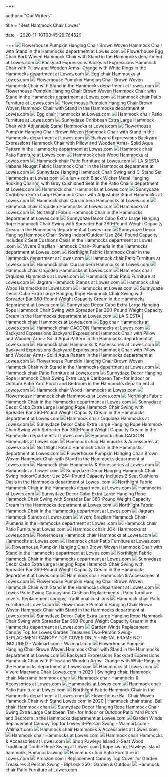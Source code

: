 +++
        
author = "Our Writers"
        
title = "Best Hammock Chair Lowes"
        
date = 2020-11-10T03:45:29.764520
        
+++
[ ![](http://mobileimages.lowes.com/product/converted/892514/892514100211.jpg?size=pdhi)](http://mobileimages.lowes.com/product/converted/892514/892514100211.jpg?size=pdhi) Flowerhouse Pumpkin Hanging Chair Brown Woven Hammock Chair with Stand in  the Hammocks department at Lowes.com
[ ![](http://mobileimages.lowes.com/product/converted/892514/892514100143.jpg)](http://mobileimages.lowes.com/product/converted/892514/892514100143.jpg) Flowerhouse Egg Chair Bark Woven Hammock Chair with Stand in the Hammocks  department at Lowes.com
[ ![](http://mobileimages.lowes.com/product/converted/100144/1001446310.jpg)](http://mobileimages.lowes.com/product/converted/100144/1001446310.jpg) Backyard Expressions Backyard Expressions Hammock Chair with Pillow and  Wooden Arms- Orange with White Rings in the Hammocks department at Lowes.com
[ ![](https://mobileimages.lowes.com/product/converted/100297/1002973166.jpg)](https://mobileimages.lowes.com/product/converted/100297/1002973166.jpg) Egg chair Hammocks at Lowes.com
[ ![](http://images.lowes.com/product/converted/892514/892514100211_12241586.jpg)](http://images.lowes.com/product/converted/892514/892514100211_12241586.jpg) Flowerhouse Pumpkin Hanging Chair Brown Woven Hammock Chair with Stand in  the Hammocks department at Lowes.com
[ ![](https://mobileimages.lowes.com/product/converted/892514/892514100143.jpg?size=lg)](https://mobileimages.lowes.com/product/converted/892514/892514100143.jpg?size=lg) Flowerhouse Pumpkin Hanging Chair Brown Woven Hammock Chair with Stand in  the Hammocks department at Lowes.com
[ ![](https://mobileimages.lowes.com/product/converted/100274/1002749598.jpg?size=xl)](https://mobileimages.lowes.com/product/converted/100274/1002749598.jpg?size=xl) Hammock chair Patio Furniture at Lowes.com
[ ![](http://mobileimages.lowes.com/product/converted/892514/892514100211_12177932.jpg?size=pdhi)](http://mobileimages.lowes.com/product/converted/892514/892514100211_12177932.jpg?size=pdhi) Flowerhouse Pumpkin Hanging Chair Brown Woven Hammock Chair with Stand in  the Hammocks department at Lowes.com
[ ![](https://mobileimages.lowes.com/product/converted/100306/1003065848.jpg?size=xl)](https://mobileimages.lowes.com/product/converted/100306/1003065848.jpg?size=xl) Egg chair Hammocks at Lowes.com
[ ![](https://mobileimages.lowes.com/product/converted/100316/1003166646.jpg?size=xl)](https://mobileimages.lowes.com/product/converted/100316/1003166646.jpg?size=xl) Hammock chair Patio Furniture at Lowes.com
[ ![](https://mobileimages.lowes.com/product/converted/100291/1002919630.jpg?size=xl)](https://mobileimages.lowes.com/product/converted/100291/1002919630.jpg?size=xl) Sunnydaze Coribbean Extra Large Hammock Chair with Adjustable Stand Hammocks  at Lowes.com
[ ![](https://mobileimages.lowes.com/product/converted/100142/1001426116.jpg?size=lg)](https://mobileimages.lowes.com/product/converted/100142/1001426116.jpg?size=lg) Flowerhouse Pumpkin Hanging Chair Brown Woven Hammock Chair with Stand in  the Hammocks department at Lowes.com
[ ![](https://mobileimages.lowes.com/product/converted/100141/1001416914xl.jpg)](https://mobileimages.lowes.com/product/converted/100141/1001416914xl.jpg) Backyard Expressions Backyard Expressions Hammock Chair with Pillow and  Wooden Arms- Solid Aqua Pattern in the Hammocks department at Lowes.com
[ ![](https://mobileimages.lowes.com/product/converted/100274/1002749310.jpg?size=xl)](https://mobileimages.lowes.com/product/converted/100274/1002749310.jpg?size=xl) Hammock chair Patio Furniture at Lowes.com
[ ![](https://mobileimages.lowes.com/product/converted/100106/1001064580.jpg?size=xl)](https://mobileimages.lowes.com/product/converted/100106/1001064580.jpg?size=xl) Hammock chair Wood Hammocks at Lowes.com
[ ![](https://mobileimages.lowes.com/product/converted/100129/1001298780.jpg?size=xl)](https://mobileimages.lowes.com/product/converted/100129/1001298780.jpg?size=xl) Hammock chair Patio Furniture at Lowes.com
[ ![](http://mobileimages.lowes.com/product/converted/402512/4025122930352.jpg?size=pdhi)](http://mobileimages.lowes.com/product/converted/402512/4025122930352.jpg?size=pdhi) LA SIESTA Habana Nougat Fabric Hammock Chair in the Hammocks department at  Lowes.com
[ ![](https://mobileimages.lowes.com/product/converted/100291/1002919718.jpg?size=xl)](https://mobileimages.lowes.com/product/converted/100291/1002919718.jpg?size=xl) Sunnydaze Hanging Hammock Chair Swing and C-Stand Set Hammocks at Lowes.com
[ ![](http://mobileimages.lowes.com/product/converted/191440/191440003192.jpg?size=pdhi)](http://mobileimages.lowes.com/product/converted/191440/191440003192.jpg?size=pdhi) allen + roth Black Wicker Metal Hanging Rocking Chair(s) with Gray  Cushioned Seat in the Patio Chairs department at Lowes.com
[ ![](https://mobileimages.lowes.com/product/converted/100144/1001442594.jpg?size=xl)](https://mobileimages.lowes.com/product/converted/100144/1001442594.jpg?size=xl) Hammock chair Hammocks at Lowes.com
[ ![](https://mobileimages.lowes.com/product/converted/100291/1002919618.jpg?size=xl)](https://mobileimages.lowes.com/product/converted/100291/1002919618.jpg?size=xl) Sunnydaze Coribbean Extra Large Hammock Chair with Adjustable Stand Hammocks  at Lowes.com
[ ![](https://mobileimages.lowes.com/product/converted/402512/4025122515047.jpg)](https://mobileimages.lowes.com/product/converted/402512/4025122515047.jpg) Hammock chair Currambera Hammocks at Lowes.com
[ ![](https://mobileimages.lowes.com/product/converted/402512/4025122930291.jpg)](https://mobileimages.lowes.com/product/converted/402512/4025122930291.jpg) Hammock chair Orquidea Hammocks at Lowes.com
[ ![](https://mobileimages.lowes.com/product/converted/100309/1003095286.jpg?size=xl)](https://mobileimages.lowes.com/product/converted/100309/1003095286.jpg?size=xl) Hammocks at Lowes.com
[ ![](https://mobileimages.lowes.com/product/converted/100144/1001442562.jpg?size=lg)](https://mobileimages.lowes.com/product/converted/100144/1001442562.jpg?size=lg) Northlight Fabric Hammock Chair in the Hammocks department at Lowes.com
[ ![](http://mobileimages.lowes.com/product/converted/100275/1002751578.jpg?size=pdhi)](http://mobileimages.lowes.com/product/converted/100275/1002751578.jpg?size=pdhi) Sunnydaze Decor Cabo Extra Large Hanging Rope Hammock Chair Swing with  Spreader Bar 360-Pound Weight Capacity Cream in the Hammocks department at  Lowes.com
[ ![](http://mobileimages.lowes.com/product/converted/100274/1002749340.jpg)](http://mobileimages.lowes.com/product/converted/100274/1002749340.jpg) Sunnydaze Decor Hanging Hammock Chair Swing Indoor/Outdoor Use 264-Pound  Capacity Includes 2 Seat Cushions Oasis in the Hammocks department at Lowes .com
[ ![](http://mobileimages.lowes.com/product/converted/100129/1001298530.jpg)](http://mobileimages.lowes.com/product/converted/100129/1001298530.jpg) Vivere Brazilian Hammock Chair- Plumeria in the Hammocks department at Lowes .com
[ ![](https://mobileimages.lowes.com/product/converted/191296/191296145435xl.jpg)](https://mobileimages.lowes.com/product/converted/191296/191296145435xl.jpg) Northlight Fabric Hammock Chair in the Hammocks department at Lowes.com
[ ![](https://mobileimages.lowes.com/product/converted/100274/1002749586.jpg?size=xl)](https://mobileimages.lowes.com/product/converted/100274/1002749586.jpg?size=xl) Hammock chair Patio Furniture at Lowes.com
[ ![](https://mobileimages.lowes.com/product/converted/402512/4025122515054.jpg?size=xl)](https://mobileimages.lowes.com/product/converted/402512/4025122515054.jpg?size=xl) Hammock chair Currambera Hammocks at Lowes.com
[ ![](https://mobileimages.lowes.com/product/converted/402512/4025122930284.jpg?size=xl)](https://mobileimages.lowes.com/product/converted/402512/4025122930284.jpg?size=xl) Hammock chair Orquidea Hammocks at Lowes.com
[ ![](https://mobileimages.lowes.com/product/converted/402512/4025122930307.jpg?size=xl)](https://mobileimages.lowes.com/product/converted/402512/4025122930307.jpg?size=xl) Hammock chair Orquidea Hammocks at Lowes.com
[ ![](https://mobileimages.lowes.com/product/converted/100274/1002749574.jpg?size=xl)](https://mobileimages.lowes.com/product/converted/100274/1002749574.jpg?size=xl) Hammock chair Patio Furniture at Lowes.com
[ ![](https://mobileimages.lowes.com/product/converted/100106/1001064628.jpg?size=xl)](https://mobileimages.lowes.com/product/converted/100106/1001064628.jpg?size=xl) Jagram Hammock Stands at Lowes.com
[ ![](https://mobileimages.lowes.com/product/converted/100106/1001064958.jpg?size=xl)](https://mobileimages.lowes.com/product/converted/100106/1001064958.jpg?size=xl) Hammock chair Wood Hammocks at Lowes.com
[ ![](https://mobileimages.lowes.com/product/converted/100129/1001293246.jpg?size=xl)](https://mobileimages.lowes.com/product/converted/100129/1001293246.jpg?size=xl) Hammocks at Lowes.com
[ ![](https://mobileimages.lowes.com/product/converted/100274/1002749562.jpg?size=lg)](https://mobileimages.lowes.com/product/converted/100274/1002749562.jpg?size=lg) Sunnydaze Decor Cabo Extra Large Hanging Rope Hammock Chair Swing with  Spreader Bar 360-Pound Weight Capacity Cream in the Hammocks department at  Lowes.com
[ ![](https://mobileimages.lowes.com/product/converted/695390/6953905453225.jpg?size=lg)](https://mobileimages.lowes.com/product/converted/695390/6953905453225.jpg?size=lg) Sunnydaze Decor Cabo Extra Large Hanging Rope Hammock Chair Swing with  Spreader Bar 360-Pound Weight Capacity Cream in the Hammocks department at  Lowes.com
[ ![](https://mobileimages.lowes.com/product/converted/100141/1001414096.jpg?size=xl)](https://mobileimages.lowes.com/product/converted/100141/1001414096.jpg?size=xl) LA SIESTA | Hammock chair Hammocks at Lowes.com
[ ![](https://mobileimages.lowes.com/product/converted/100306/1003065846.jpg?size=xl)](https://mobileimages.lowes.com/product/converted/100306/1003065846.jpg?size=xl) Egg chair Hammocks at Lowes.com
[ ![](https://mobileimages.lowes.com/product/converted/100129/1001293546.jpg?size=xl)](https://mobileimages.lowes.com/product/converted/100129/1001293546.jpg?size=xl) Hammock chair CACOON Hammocks at Lowes.com
[ ![](http://images.lowes.com/product/converted/100141/1001416914_12422998.jpg)](http://images.lowes.com/product/converted/100141/1001416914_12422998.jpg) Backyard Expressions Backyard Expressions Hammock Chair with Pillow and  Wooden Arms- Solid Aqua Pattern in the Hammocks department at Lowes.com
[ ![](https://mobileimages.lowes.com/product/converted/100129/1001292662.jpg?size=xl)](https://mobileimages.lowes.com/product/converted/100129/1001292662.jpg?size=xl) Hammock chair Hammocks & Accessories at Lowes.com
[ ![](https://mobileimages.lowes.com/product/converted/100144/1001442674.jpg?size=lg)](https://mobileimages.lowes.com/product/converted/100144/1001442674.jpg?size=lg) Backyard Expressions Backyard Expressions Hammock Chair with Pillow and  Wooden Arms- Solid Aqua Pattern in the Hammocks department at Lowes.com
[ ![](https://mobileimages.lowes.com/product/converted/794504/794504889345.jpg?size=lg)](https://mobileimages.lowes.com/product/converted/794504/794504889345.jpg?size=lg) Flowerhouse Pumpkin Hanging Chair Brown Woven Hammock Chair with Stand in  the Hammocks department at Lowes.com
[ ![](https://mobileimages.lowes.com/product/converted/028929/028929068178.jpg?size=xl)](https://mobileimages.lowes.com/product/converted/028929/028929068178.jpg?size=xl) Hammock chair Patio Furniture at Lowes.com
[ ![](https://mobileimages.lowes.com/product/converted/100296/1002960838.jpg?size=lg)](https://mobileimages.lowes.com/product/converted/100296/1002960838.jpg?size=lg) Sunnydaze Decor Hanging Rope Hammock Chair Swing Extra Large Caribbean Tan-  for Indoor or Outdoor Patio Yard Porch and Bedroom in the Hammocks  department at Lowes.com
[ ![](https://mobileimages.lowes.com/product/converted/100106/1001064604.jpg?size=xl)](https://mobileimages.lowes.com/product/converted/100106/1001064604.jpg?size=xl) Hammock chair Wood Hammocks at Lowes.com
[ ![](https://mobileimages.lowes.com/product/converted/100143/1001435576.jpg?size=xl)](https://mobileimages.lowes.com/product/converted/100143/1001435576.jpg?size=xl) Flowerhouse Hammock chair Hammocks at Lowes.com
[ ![](https://mobileimages.lowes.com/product/converted/191296/191296145466.jpg?size=lg)](https://mobileimages.lowes.com/product/converted/191296/191296145466.jpg?size=lg) Northlight Fabric Hammock Chair in the Hammocks department at Lowes.com
[ ![](http://images.lowes.com/product/converted/100275/1002751578_15607290.jpg)](http://images.lowes.com/product/converted/100275/1002751578_15607290.jpg) Sunnydaze Decor Cabo Extra Large Hanging Rope Hammock Chair Swing with  Spreader Bar 360-Pound Weight Capacity Cream in the Hammocks department at  Lowes.com
[ ![](https://mobileimages.lowes.com/product/converted/402512/4025122920711.jpg?size=xl)](https://mobileimages.lowes.com/product/converted/402512/4025122920711.jpg?size=xl) Hammock chair Orquidea Hammocks at Lowes.com
[ ![](https://mobileimages.lowes.com/product/converted/100291/1002919710.jpg?size=lg)](https://mobileimages.lowes.com/product/converted/100291/1002919710.jpg?size=lg) Sunnydaze Decor Cabo Extra Large Hanging Rope Hammock Chair Swing with  Spreader Bar 360-Pound Weight Capacity Cream in the Hammocks department at  Lowes.com
[ ![](https://mobileimages.lowes.com/product/converted/100129/1001293446.jpg?size=xl)](https://mobileimages.lowes.com/product/converted/100129/1001293446.jpg?size=xl) Hammock chair CACOON Hammocks at Lowes.com
[ ![](https://mobileimages.lowes.com/product/converted/100129/1001292680.jpg?size=xl)](https://mobileimages.lowes.com/product/converted/100129/1001292680.jpg?size=xl) Hammock chair Hammocks & Accessories at Lowes.com
[ ![](https://mobileimages.lowes.com/product/converted/100291/1002919770.jpg?size=lg)](https://mobileimages.lowes.com/product/converted/100291/1002919770.jpg?size=lg) Northlight Fabric Hammock Chair in the Hammocks department at Lowes.com
[ ![](https://mobileimages.lowes.com/product/converted/845748/845748026932.jpg?size=lg)](https://mobileimages.lowes.com/product/converted/845748/845748026932.jpg?size=lg) Flowerhouse Pumpkin Hanging Chair Brown Woven Hammock Chair with Stand in  the Hammocks department at Lowes.com
[ ![](https://mobileimages.lowes.com/product/converted/100129/1001292698.jpg?size=xl)](https://mobileimages.lowes.com/product/converted/100129/1001292698.jpg?size=xl) Hammock chair Hammocks & Accessories at Lowes.com
[ ![](https://mobileimages.lowes.com/product/converted/100130/1001307454.jpg?size=xl)](https://mobileimages.lowes.com/product/converted/100130/1001307454.jpg?size=xl) Hammocks at Lowes.com
[ ![](https://mobileimages.lowes.com/product/converted/100144/1001442610.jpg?size=lg)](https://mobileimages.lowes.com/product/converted/100144/1001442610.jpg?size=lg) Sunnydaze Decor Hanging Hammock Chair Swing Indoor/Outdoor Use 264-Pound  Capacity Includes 2 Seat Cushions Oasis in the Hammocks department at Lowes .com
[ ![](https://mobileimages.lowes.com/product/converted/191296/191296145473.jpg?size=lg)](https://mobileimages.lowes.com/product/converted/191296/191296145473.jpg?size=lg) Northlight Fabric Hammock Chair in the Hammocks department at Lowes.com
[ ![](https://mobileimages.lowes.com/product/converted/689076/689076678810.jpg?size=xl)](https://mobileimages.lowes.com/product/converted/689076/689076678810.jpg?size=xl) Hammocks at Lowes.com
[ ![](https://mobileimages.lowes.com/product/converted/100293/1002933394.jpg?size=lg)](https://mobileimages.lowes.com/product/converted/100293/1002933394.jpg?size=lg) Sunnydaze Decor Cabo Extra Large Hanging Rope Hammock Chair Swing with  Spreader Bar 360-Pound Weight Capacity Cream in the Hammocks department at  Lowes.com
[ ![](https://mobileimages.lowes.com/product/converted/191296/191296145381.jpg?size=lg)](https://mobileimages.lowes.com/product/converted/191296/191296145381.jpg?size=lg) Northlight Fabric Hammock Chair in the Hammocks department at Lowes.com
[ ![](https://mobileimages.lowes.com/product/converted/100106/1001064700.jpg?size=xl)](https://mobileimages.lowes.com/product/converted/100106/1001064700.jpg?size=xl) Jagram Hammock Stands at Lowes.com
[ ![](https://mobileimages.lowes.com/product/converted/100324/1003245422.jpg?size=lg)](https://mobileimages.lowes.com/product/converted/100324/1003245422.jpg?size=lg) Vivere Brazilian Hammock Chair- Plumeria in the Hammocks department at Lowes .com
[ ![](https://mobileimages.lowes.com/product/converted/100187/1001878400.jpg?size=xl)](https://mobileimages.lowes.com/product/converted/100187/1001878400.jpg?size=xl) Hammock chair Patio Furniture at Lowes.com
[ ![](https://mobileimages.lowes.com/product/converted/402512/4025122919449.jpg?size=xl)](https://mobileimages.lowes.com/product/converted/402512/4025122919449.jpg?size=xl) Hammock chair JOKI Hammocks at Lowes.com
[ ![](https://mobileimages.lowes.com/product/converted/892514/892514100341.jpg?size=xl)](https://mobileimages.lowes.com/product/converted/892514/892514100341.jpg?size=xl) Flowerhouse Hammock chair Hammocks at Lowes.com
[ ![](https://mobileimages.lowes.com/product/converted/794504/794504580327.jpg?size=xl)](https://mobileimages.lowes.com/product/converted/794504/794504580327.jpg?size=xl) Hammocks at Lowes.com
[ ![](https://mobileimages.lowes.com/product/converted/100274/1002749394.jpg?size=xl)](https://mobileimages.lowes.com/product/converted/100274/1002749394.jpg?size=xl) Hammock chair Patio Furniture at Lowes.com
[ ![](https://mobileimages.lowes.com/product/converted/892514/892514100785.jpg?size=lg)](https://mobileimages.lowes.com/product/converted/892514/892514100785.jpg?size=lg) Flowerhouse Pumpkin Hanging Chair Brown Woven Hammock Chair with Stand in  the Hammocks department at Lowes.com
[ ![](https://mobileimages.lowes.com/product/converted/100274/1002749450.jpg?size=lg)](https://mobileimages.lowes.com/product/converted/100274/1002749450.jpg?size=lg) Northlight Fabric Hammock Chair in the Hammocks department at Lowes.com
[ ![](http://images.lowes.com/product/converted/100275/1002751578_15607293.jpg)](http://images.lowes.com/product/converted/100275/1002751578_15607293.jpg) Sunnydaze Decor Cabo Extra Large Hanging Rope Hammock Chair Swing with  Spreader Bar 360-Pound Weight Capacity Cream in the Hammocks department at  Lowes.com
[ ![](https://mobileimages.lowes.com/product/converted/100129/1001293486.jpg?size=xl)](https://mobileimages.lowes.com/product/converted/100129/1001293486.jpg?size=xl) Hammock chair Hammocks & Accessories at Lowes.com
[ ![](http://images.lowes.com/product/converted/892514/892514100211_12241586lg.jpg)](http://images.lowes.com/product/converted/892514/892514100211_12241586lg.jpg) Flowerhouse Pumpkin Hanging Chair Brown Woven Hammock Chair with Stand in  the Hammocks department at Lowes.com
[ ![](https://i.pinimg.com/originals/98/c7/2c/98c72c679579134445c99cae2deb5261.jpg)](https://i.pinimg.com/originals/98/c7/2c/98c72c679579134445c99cae2deb5261.jpg) Lowes Patio Swing Canopy and Cushion Replacements | Patio furniture covers,  Replacement canopy, Traditional cushions
[ ![](https://mobileimages.lowes.com/product/converted/100291/1002919702.jpg?size=xl)](https://mobileimages.lowes.com/product/converted/100291/1002919702.jpg?size=xl) Hammock chair Patio Furniture at Lowes.com
[ ![](https://mobileimages.lowes.com/product/converted/100142/1001426096.jpg?size=lg)](https://mobileimages.lowes.com/product/converted/100142/1001426096.jpg?size=lg) Flowerhouse Pumpkin Hanging Chair Brown Woven Hammock Chair with Stand in  the Hammocks department at Lowes.com
[ ![](http://images.lowes.com/product/converted/100275/1002751578_15607291.jpg)](http://images.lowes.com/product/converted/100275/1002751578_15607291.jpg) Sunnydaze Decor Cabo Extra Large Hanging Rope Hammock Chair Swing with  Spreader Bar 360-Pound Weight Capacity Cream in the Hammocks department at  Lowes.com
[ ![](https://i5.walmartimages.com/asr/f3c514c9-5ebd-4b54-b36f-f493a32d5cd0_1.83f53c158e7d3e7bf8099b6928a46ffc.jpeg)](https://i5.walmartimages.com/asr/f3c514c9-5ebd-4b54-b36f-f493a32d5cd0_1.83f53c158e7d3e7bf8099b6928a46ffc.jpeg) Garden Winds Replacement Canopy Top for Lowes Garden Treasures Two-Person  Swing- REPLACEMENT CANOPY TOP COVER ONLY - METAL FRAME NOT INCLUDED -  Walmart.com - Walmart.com
[ ![](https://mobileimages.lowes.com/product/converted/100255/1002552882.jpg?size=lg)](https://mobileimages.lowes.com/product/converted/100255/1002552882.jpg?size=lg) Flowerhouse Pumpkin Hanging Chair Brown Woven Hammock Chair with Stand in  the Hammocks department at Lowes.com
[ ![](http://mobileimages.lowes.com/product/converted/100144/1001446310_12446252.jpg?size=pdhi)](http://mobileimages.lowes.com/product/converted/100144/1001446310_12446252.jpg?size=pdhi) Backyard Expressions Backyard Expressions Hammock Chair with Pillow and  Wooden Arms- Orange with White Rings in the Hammocks department at Lowes.com
[ ![](https://mobileimages.lowes.com/product/converted/100291/1002919766.jpg?size=xl)](https://mobileimages.lowes.com/product/converted/100291/1002919766.jpg?size=xl) Hammocks at Lowes.com
[ ![](https://i.pinimg.com/474x/f3/3f/13/f33f132aff06ef17251722cc7ccb6357.jpg)](https://i.pinimg.com/474x/f3/3f/13/f33f132aff06ef17251722cc7ccb6357.jpg) Vivere Macrame Chair Lowes.com in 2020 | Swinging chair, Hammock chair,  Macrame hammock chair
[ ![](https://mobileimages.lowes.com/product/converted/100129/1001293586.jpg?size=xl)](https://mobileimages.lowes.com/product/converted/100129/1001293586.jpg?size=xl) Hammock chair Hammocks & Accessories at Lowes.com
[ ![](https://mobileimages.lowes.com/product/converted/100292/1002923328.jpg?size=xl)](https://mobileimages.lowes.com/product/converted/100292/1002923328.jpg?size=xl) Hammocks at Lowes.com
[ ![](https://mobileimages.lowes.com/product/converted/100275/1002751568.jpg?size=xl)](https://mobileimages.lowes.com/product/converted/100275/1002751568.jpg?size=xl) Hammock chair Patio Furniture at Lowes.com
[ ![](https://mobileimages.lowes.com/product/converted/100141/1001416584.jpg?size=lg)](https://mobileimages.lowes.com/product/converted/100141/1001416584.jpg?size=lg) Northlight Fabric Hammock Chair in the Hammocks department at Lowes.com
[ ![](https://i.pinimg.com/474x/cf/f2/3a/cff23aca3e465cfe5434f8e359dfbfd4.jpg)](https://i.pinimg.com/474x/cf/f2/3a/cff23aca3e465cfe5434f8e359dfbfd4.jpg) Flowerhouse Ball Chair Woven Hammock Chair with Stand Lowes.com in 2020 | Hammock  chair stand, Ball chair, Hammock chair
[ ![](https://mobileimages.lowes.com/product/converted/100313/1003138198.jpg?size=lg)](https://mobileimages.lowes.com/product/converted/100313/1003138198.jpg?size=lg) Sunnydaze Decor Hanging Rope Hammock Chair Swing Extra Large Caribbean Tan-  for Indoor or Outdoor Patio Yard Porch and Bedroom in the Hammocks  department at Lowes.com
[ ![](https://i5.walmartimages.com/asr/69aa8c1a-cb51-4490-b2c8-6e6e508b4be4_1.18f468000844b08095a3bde624fde278.jpeg?odnWidth=612&odnHeight=612&odnBg=ffffff)](https://i5.walmartimages.com/asr/69aa8c1a-cb51-4490-b2c8-6e6e508b4be4_1.18f468000844b08095a3bde624fde278.jpeg?odnWidth=612&odnHeight=612&odnBg=ffffff) Garden Winds Replacement Canopy Top for Lowes 3-Person Swing - Walmart.com  - Walmart.com
[ ![](https://mobileimages.lowes.com/product/converted/100129/1001293466.jpg?size=xl)](https://mobileimages.lowes.com/product/converted/100129/1001293466.jpg?size=xl) Hammock chair Hammocks & Accessories at Lowes.com
[ ![](https://mobileimages.lowes.com/product/converted/100127/1001273210.jpg?size=xl)](https://mobileimages.lowes.com/product/converted/100127/1001273210.jpg?size=xl) Hammock chair Hammocks at Lowes.com
[ ![](https://mobileimages.lowes.com/product/converted/100129/1001293666.jpg?size=xl)](https://mobileimages.lowes.com/product/converted/100129/1001293666.jpg?size=xl) Hammock chair Hammocks & Accessories at Lowes.com
[ ![](https://i.pinimg.com/originals/8e/9b/6b/8e9b6bb50481a1ba551e223edccb8bb5.jpg)](https://i.pinimg.com/originals/8e/9b/6b/8e9b6bb50481a1ba551e223edccb8bb5.jpg) Shop Pawleys Island 2-Seat Wood Traditional Double Rope Swing at Lowes.com  | Rope swing, Pawleys island hammock, Hammock swing
[ ![](https://mobileimages.lowes.com/product/converted/100274/1002749350.jpg?size=xl)](https://mobileimages.lowes.com/product/converted/100274/1002749350.jpg?size=xl) Hammock chair Patio Furniture at Lowes.com
[ ![](https://images-na.ssl-images-amazon.com/images/I/41smOMG%2BhkL._AC_.jpg)](https://images-na.ssl-images-amazon.com/images/I/41smOMG%2BhkL._AC_.jpg) Amazon.com : Replacement Canopy Top Cover for Garden Treasures 3 Person  Swing - RipLock 350 : Garden & Outdoor
[ ![](https://mobileimages.lowes.com/product/converted/100274/1002749362.jpg?size=xl)](https://mobileimages.lowes.com/product/converted/100274/1002749362.jpg?size=xl) Hammock chair Patio Furniture at Lowes.com
